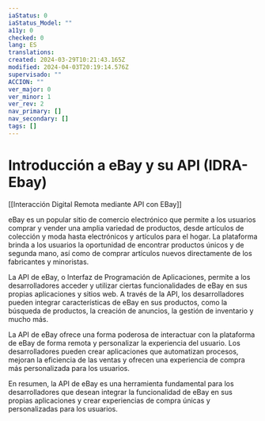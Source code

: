 ```yaml
---
iaStatus: 0
iaStatus_Model: ""
a11y: 0
checked: 0
lang: ES
translations: 
created: 2024-03-29T10:21:43.165Z
modified: 2024-04-03T20:19:14.576Z
supervisado: ""
ACCION: ""
ver_major: 0
ver_minor: 1
ver_rev: 2
nav_primary: []
nav_secondary: []
tags: []
---
```



# Introducción a eBay y su API (IDRA-Ebay)

[[Interacción Digital Remota mediante API con EBay]]

eBay es un popular sitio de comercio electrónico que permite a los usuarios comprar y vender una amplia variedad de productos, desde artículos de colección y moda hasta electrónicos y artículos para el hogar. La plataforma brinda a los usuarios la oportunidad de encontrar productos únicos y de segunda mano, así como de comprar artículos nuevos directamente de los fabricantes y minoristas.

La API de eBay, o Interfaz de Programación de Aplicaciones, permite a los desarrolladores acceder y utilizar ciertas funcionalidades de eBay en sus propias aplicaciones y sitios web. A través de la API, los desarrolladores pueden integrar características de eBay en sus productos, como la búsqueda de productos, la creación de anuncios, la gestión de inventario y mucho más.

La API de eBay ofrece una forma poderosa de interactuar con la plataforma de eBay de forma remota y personalizar la experiencia del usuario. Los desarrolladores pueden crear aplicaciones que automatizan procesos, mejoran la eficiencia de las ventas y ofrecen una experiencia de compra más personalizada para los usuarios.

En resumen, la API de eBay es una herramienta fundamental para los desarrolladores que desean integrar la funcionalidad de eBay en sus propias aplicaciones y crear experiencias de compra únicas y personalizadas para los usuarios.
